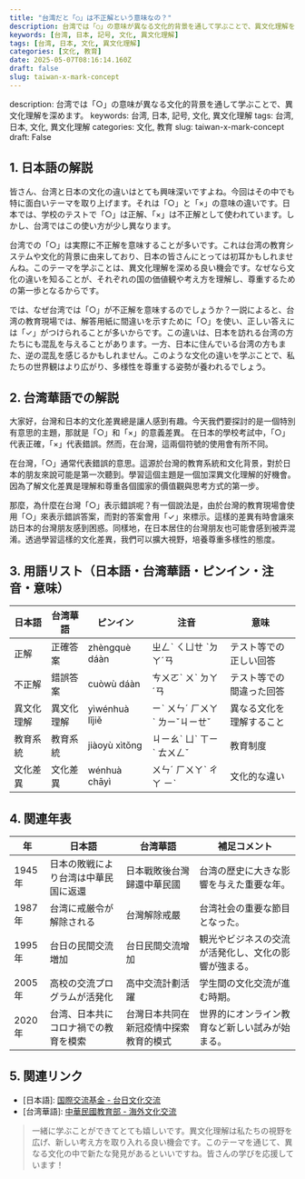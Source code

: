 ```yaml
---
title: "台湾だと「○」は不正解という意味なの？"
description: 台湾では「○」の意味が異なる文化的背景を通して学ぶことで、異文化理解を深めます。
keywords: [台湾, 日本, 記号, 文化, 異文化理解]
tags: [台湾, 日本, 文化, 異文化理解]
categories: [文化, 教育]
date: 2025-05-07T08:16:14.160Z
draft: false
slug: taiwan-x-mark-concept
---
```


description: 台湾では「○」の意味が異なる文化的背景を通して学ぶことで、異文化理解を深めます。
keywords: 台湾, 日本, 記号, 文化, 異文化理解
tags: 台湾, 日本, 文化, 異文化理解
categories: 文化, 教育
slug: taiwan-x-mark-concept
draft: False

## 1. 日本語の解説

皆さん、台湾と日本の文化の違いはとても興味深いですよね。今回はその中でも特に面白いテーマを取り上げます。それは「○」と「×」の意味の違いです。日本では、学校のテストで「○」は正解、「×」は不正解として使われています。しかし、台湾ではこの使い方が少し異なります。

台湾での「○」は実際に不正解を意味することが多いです。これは台湾の教育システムや文化的背景に由来しており、日本の皆さんにとっては初耳かもしれませんね。このテーマを学ぶことは、異文化理解を深める良い機会です。なぜなら文化の違いを知ることが、それぞれの国の価値観や考え方を理解し、尊重するための第一歩となるからです。

では、なぜ台湾では「○」が不正解を意味するのでしょうか？一説によると、台湾の教育現場では、解答用紙に間違いを示すために「○」を使い、正しい答えには「✓」がつけられることが多いからです。この違いは、日本を訪れる台湾の方たちにも混乱を与えることがあります。一方、日本に住んでいる台湾の方もまた、逆の混乱を感じるかもしれません。このような文化の違いを学ぶことで、私たちの世界観はより広がり、多様性を尊重する姿勢が養われるでしょう。 

## 2. 台湾華語での解説  

大家好，台灣和日本的文化差異總是讓人感到有趣。今天我們要探討的是一個特別有意思的主題，那就是「○」和「×」的意義差異。 在日本的學校考試中，「○」代表正確，「×」代表錯誤。然而，在台灣，這兩個符號的使用會有所不同。

在台灣，「○」通常代表錯誤的意思。這源於台灣的教育系統和文化背景，對於日本的朋友來說可能是第一次聽到。學習這個主題是一個加深異文化理解的好機會。因為了解文化差異是理解和尊重各個國家的價值觀與思考方式的第一步。

那麼，為什麼在台灣「○」表示錯誤呢？有一個說法是，由於台灣的教育現場會使用「○」來表示錯誤答案，而對的答案會用「✓」來標示。這樣的差異有時會讓來訪日本的台灣朋友感到困惑。同樣地，在日本居住的台灣朋友也可能會感到被弄混淆。透過學習這樣的文化差異，我們可以擴大視野，培養尊重多樣性的態度。

## 3. 用語リスト（日本語・台湾華語・ピンイン・注音・意味）

| 日本語       | 台湾華語       | ピンイン    | 注音      | 意味                         |
|-------------|---------------|-----------|---------|-----------------------------|
| 正解         | 正確答案     | zhèngquè dáàn | ㄓㄥˋ ㄑㄩㄝ ˋㄉㄚˊㄢ   | テスト等での正しい回答     |
| 不正解       | 錯誤答案     | cuòwù dáàn  | ㄘㄨㄛˋ ㄨˋ ㄉㄚˊㄢ   | テスト等での間違った回答   |
| 異文化理解 | 異文化理解   | yìwénhuà lǐjiě | ㄧˋ ㄨㄣˊ ㄏㄨㄚˋ ㄌㄧˇㄐㄧㄝˇ | 異なる文化を理解すること |
| 教育系統   | 教育系統     | jiàoyù xìtǒng | ㄐㄧㄠˋ ㄩˋ ㄒㄧˋ ㄊㄨㄥˇ   | 教育制度                 |
| 文化差異   | 文化差異     | wénhuà chāyì | ㄨㄣˊ ㄏㄨㄚˋ ㄔㄚ ㄧˋ   | 文化的な違い             |

## 4. 関連年表

| 年        | 日本語                             | 台湾華語                             | 補足コメント                                     |
|----------|----------------------------------|--------------------------------------|------------------------------------------|
| 1945年   | 日本の敗戦により台湾は中華民国に返還 | 日本戰敗後台灣歸還中華民國                | 台湾の歴史に大きな影響を与えた重要な年。            |
| 1987年   | 台湾に戒厳令が解除される            | 台灣解除戒嚴                            | 台湾社会の重要な節目となった。                    |
| 1995年   | 台日の民間交流増加                 | 台日民間交流增加                        | 観光やビジネスの交流が活発化し、文化の影響が強まる。   |
| 2005年   | 高校の交流プログラムが活発化         | 高中交流計劃活躍                          | 学生間の文化交流が進む時期。                     |
| 2020年   | 台湾、日本共にコロナ禍での教育を模索 | 台灣日本共同在新冠疫情中探索教育的模式          | 世界的にオンライン教育など新しい試みが始まる。      |

## 5. 関連リンク  

- [日本語]: [国際交流基金 - 台日文化交流](https://www.jpf.go.jp/j/bru/)
- [台湾華語]: [中華民國教育部 - 海外文化交流](https://www.edu.tw/)

>一緒に学ぶことができてとても嬉しいです。異文化理解は私たちの視野を広げ、新しい考え方を取り入れる良い機会です。このテーマを通じて、異なる文化の中で新たな発見があるといいですね。皆さんの学びを応援しています！
